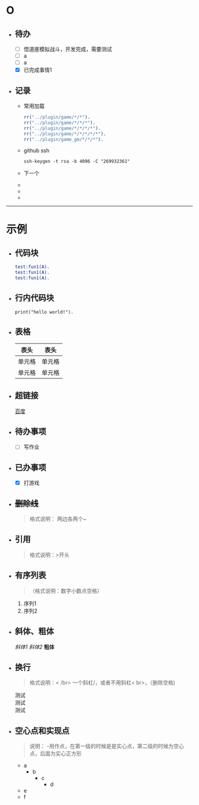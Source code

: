 # O

- ## 待办

  - [ ] 悟道崖模拟战斗，开发完成，需要测试
  - [ ] a
  - [ ] a
  - [X] 已完成事情1

- ## 记录

  - 常用加载

      ```erlang
      rr("../plugin/game/*/*").
      rr("../plugin/game/*/*/*").
      rr("../plugin/game/*/*/*/*").
      rr("../plugin/game/*/*/*/*/*").
      rr("../plugin/game_gm/*/*/*"). 
      ```

  - github ssh

      ```ssh
      ssh-keygen -t rsa -b 4096 -C "269932361"
      ```

  - 下一个
  -
  -
  -

---

# 示例

- ##  代码块

  ```erlang
  test:fun1(A).
  test:fun1(A).
  test:fun1(A).
  ```

- ##  行内代码块

  `print("hello world!").`

- ## 表格
  
  | 表头   | 表头   |
  | ------ | ------ |
  | 单元格 | 单元格 |
  | 单元格 | 单元格 |
  
- ## 超链接

  [百度](www.baidu.com)
  
- ## 待办事项

  - [ ] 写作业

- ## 已办事项  

  - [x] 打游戏

- ## ~~删除线~~
  
  >格式说明： 两边各两个~

- ## 引用
  
  >格式说明：>开头
  
- ## 有序列表
  
  >（格式说明：数字小数点空格）

  1. 序列1
  2. 序列2

- ## 斜体、粗体

  _斜体1_
  _斜体2_
  **粗体**

- ## 换行
  
  >格式说明：< /br> 一个斜杠/，或者不用斜杠< br>，（删除空格)

  测试</br>测试</br>测试

- ## 空心点和实现点
  
  >说明： -用作点，在第一级的时候是是实心点，第二级的时候为空心点，后面为实心正方形
  - a
    - b
      - c
        - d
  - e
  - f
